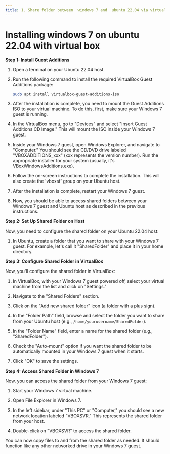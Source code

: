 ```yaml
---
title: 1. Share folder between  windows 7 and  ubuntu 22.04 via virtual box
---
```

# Installing windows 7 on ubuntu 22.04 with virtual box

**Step 1: Install Guest Additions**
1. Open a terminal on your Ubuntu 22.04 host.

2. Run the following command to install the required VirtualBox Guest Additions package:

   ```bash
   sudo apt install virtualbox-guest-additions-iso
   ```

3. After the installation is complete, you need to mount the Guest Additions ISO to your virtual machine. To do this, first, make sure your Windows 7 guest is running.

4. In the VirtualBox menu, go to "Devices" and select "Insert Guest Additions CD Image." This will mount the ISO inside your Windows 7 guest.

5. Inside your Windows 7 guest, open Windows Explorer, and navigate to "Computer." You should see the CD/DVD drive labeled "VBOXADDITIONS_xxx" (xxx represents the version number). Run the appropriate installer for your system (usually, it's VBoxWindowsAdditions.exe).

6. Follow the on-screen instructions to complete the installation. This will also create the 'vboxsf' group on your Ubuntu host.

7. After the installation is complete, restart your Windows 7 guest.

8. Now, you should be able to access shared folders between your Windows 7 guest and Ubuntu host as described in the previous instructions.






**Step 2: Set Up Shared Folder on Host**

Now, you need to configure the shared folder on your Ubuntu 22.04 host:

1. In Ubuntu, create a folder that you want to share with your Windows 7 guest. For example, let's call it "SharedFolder" and place it in your home directory.



**Step 3: Configure Shared Folder in VirtualBox**

Now, you'll configure the shared folder in VirtualBox:

1. In VirtualBox, with your Windows 7 guest powered off, select your virtual machine from the list and click on "Settings."

2. Navigate to the "Shared Folders" section.

3. Click on the "Add new shared folder" icon (a folder with a plus sign).

4. In the "Folder Path" field, browse and select the folder you want to share from your Ubuntu host (e.g., `/home/yourusername/SharedFolder`).

5. In the "Folder Name" field, enter a name for the shared folder (e.g., "SharedFolder").

6. Check the "Auto-mount" option if you want the shared folder to be automatically mounted in your Windows 7 guest when it starts.

7. Click "OK" to save the settings.

**Step 4: Access Shared Folder in Windows 7**

Now, you can access the shared folder from your Windows 7 guest:

1. Start your Windows 7 virtual machine.

2. Open File Explorer in Windows 7.

3. In the left sidebar, under "This PC" or "Computer," you should see a new network location labeled "VBOXSVR." This represents the shared folder from your host.

4. Double-click on "VBOXSVR" to access the shared folder.

You can now copy files to and from the shared folder as needed. It should function like any other networked drive in your Windows 7 guest.


